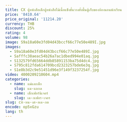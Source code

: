 ```yaml
---
title: CX ตู้หนังสือเด็กตู้หนังสือไม้เนื้อแข็งชั้นวางตั้งพื้นตู้เก็บของห้องนอนนักเรียน
price: '8410.64'
price_original: '11214.20'
currency: THB
discount: 25%
rating: 4
volume: 98
image: S9a18a60e3fd04d43bccf66c77e50e489I.jpg
images:
  - S9a18a60e3fd04d43bccf66c77e50e489I.jpg
  - Safffc38aeac54b26a7ac1dbed994e01aq.jpg
  - S132579fd65664ddb85891153ba75d4dc4.jpg
  - S795c812fda614709bcd2323257bde6e3q.jpg
  - S1e8b3d2c9e51451d96e3f149f3237254f.jpg
video: 4000209210604.mp4
categories:
  - name: แม่และเด็ก
    slug: แม-และเด
  - name: เด็กเฟอร์นิเจอร์
    slug: เด-กเฟอร-เจอร
slug: cx-หน-งส-อเด-กต
encode: op5xGzu
lang: th
---
```

  